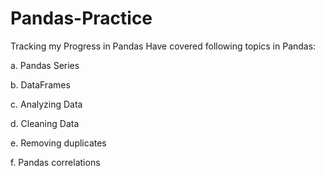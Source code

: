 # Pandas-Practice
Tracking my Progress in Pandas
Have covered following topics in Pandas:

a. Pandas Series

b. DataFrames

c. Analyzing Data

d. Cleaning Data

e. Removing duplicates

f. Pandas correlations
